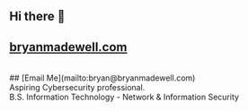 ## Hi there 👋
## [bryanmadewell.com](https://bryanmadewell.com)
<br>
## [Email Me](mailto:bryan@bryanmadewell.com)

<br>
Aspiring Cybersecurity professional. 
<br>
B.S. Information Technology - Network & Information Security
<br>
